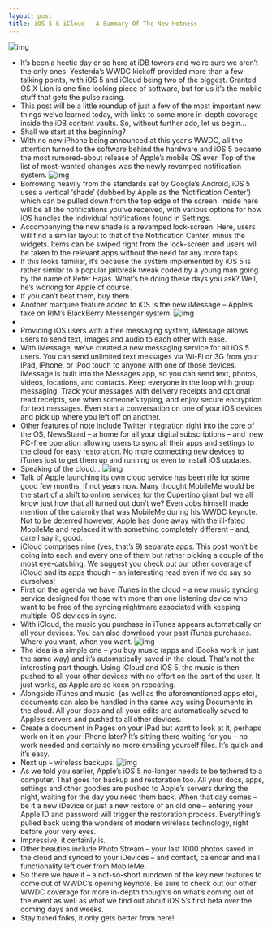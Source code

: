 ```yaml
---
layout: post
title: iOS 5 & iCloud - A Summary Of The New Hotness
---
```

![img](http://media.idownloadblog.com/wp-content/uploads/2011/06/iOS-5-Icon.png)
* It’s been a hectic day or so here at iDB towers and we’re sure we aren’t the only ones. Yesterda’s WWDC kickoff provided more than a few talking points, with iOS 5 and iCloud being two of the biggest. Granted OS X Lion is one fine looking piece of software, but for us it’s the mobile stuff that gets the pulse racing.
* This post will be a little roundup of just a few of the most important new things we’ve learned today, with links to some more in-depth coverage inside the iDB content vaults. So, without further ado, let us begin…
* Shall we start at the beginning?
* With no new iPhone being announced at this year’s WWDC, all the attention turned to the software behind the hardware and iOS 5 became the most rumored-about release of Apple’s mobile OS ever. Top of the list of most-wanted changes was the newly revamped notification system.
![img](http://media.idownloadblog.com/wp-content/uploads/2011/06/features_notification_overview.png)
* Borrowing heavily from the standards set by Google’s Android, iOS 5 uses a vertical ‘shade’ (dubbed by Apple as the ‘Notification Center’) which can be pulled down from the top edge of the screen. Inside here will be all the notifications you’ve received, with various options for how iOS handles the individual notifications found in Settings.
* Accompanying the new shade is a revamped lock-screen. Here, users will find a similar layout to that of the Notification Center, minus the widgets. Items can be swiped right from the lock-screen and users will be taken to the relevant apps without the need for any more taps.
* If this looks familiar, it’s because the system implemented by iOS 5 is rather similar to a popular jailbreak tweak coded by a young man going by the name of Peter Hajas. What’s he doing these days you ask? Well, he’s working for Apple of course.
* If you can’t beat them, buy them.
* Another marquee feature added to iOS is the new iMessage – Apple’s take on RIM’s BlackBerry Messenger system.
![img](http://media.idownloadblog.com/wp-content/uploads/2011/06/Apple-ioS-5-Notifications.png)
*  
* Providing iOS users with a free messaging system, iMessage allows users to send text, images and audio to each other with ease.
* With iMessage, we’ve created a new messaging service for all iOS 5 users. You can send unlimited text messages via Wi-Fi or 3G from your iPad, iPhone, or iPod touch to anyone with one of those devices. iMessage is built into the Messages app, so you can send text, photos, videos, locations, and contacts. Keep everyone in the loop with group messaging. Track your messages with delivery receipts and optional read receipts, see when someone’s typing, and enjoy secure encryption for text messages. Even start a conversation on one of your iOS devices and pick up where you left off on another.
* Other features of note include Twitter integration right into the core of the OS, NewsStand – a home for all your digital subscriptions – and  new PC-free operation allowing users to sync all their apps and settings to the cloud for easy restoration. No more connecting new devices to iTunes just to get them up and running or even to install iOS updates.
* Speaking of the cloud…
![img](http://media.idownloadblog.com/wp-content/uploads/2011/06/iCloud-Icon.png)
* Talk of Apple launching its own cloud service has been rife for some good few months, if not years now. Many thought MobileMe would be the start of a shift to online services for the Cupertino giant but we all know just how that all turned out don’t we? Even Jobs himself made mention of the calamity that was MobileMe during his WWDC keynote. Not to be deterred however, Apple has done away with the ill-fated MobileMe and replaced it with something completely different – and, dare I say it, good.
* iCloud comprises nine (yes, that’s 9) separate apps. This post won’t be going into each and every one of them but rather picking a couple of the most eye-catching. We suggest you check out our other coverage of iCloud and its apps though – an interesting read even if we do say so ourselves!
* First on the agenda we have iTunes in the cloud – a new music syncing service designed for those with more than one listening device who want to be free of the syncing nightmare associated with keeping multiple iOS devices in sync.
* With iCloud, the music you purchase in iTunes appears automatically on all your devices. You can also download your past iTunes purchases. Where you want, when you want.
![img](http://media.idownloadblog.com/wp-content/uploads/2011/06/iCloud-iTunes-Syncing.png)
* The idea is a simple one – you buy music (apps and iBooks work in just the same way) and it’s automatically saved in the cloud. That’s not the interesting part though. Using iCloud and iOS 5, the music is then pushed to all your other devices with no effort on the part of the user. It just works, as Apple are so keen on repeating.
* Alongside iTunes and music  (as well as the aforementioned apps etc), documents can also be handled in the same way using Documents in the cloud. All your docs and all your edits are automatically saved to Apple’s servers and pushed to all other devices.
* Create a document in Pages on your iPad but want to look at it, perhaps work on it on your iPhone later? It’s sitting there waiting for you – no work needed and certainly no more emailing yourself files. It’s quick and it’s easy.
* Next up – wireless backups.
![img](http://media.idownloadblog.com/wp-content/uploads/2011/06/iOS-5-Backup.png)
* As we told you earlier, Apple’s iOS 5 no-longer needs to be tethered to a computer. That goes for backup and restoration too. All your docs, apps, settings and other goodies are pushed to Apple’s servers during the night, waiting for the day you need them back. When that day comes – be it a new iDevice or just a new restore of an old one – entering your Apple ID and password will trigger the restoration process. Everything’s pulled back using the wonders of modern wireless technology, right before your very eyes.
* Impressive, it certainly is.
* Other beauties include Photo Stream – your last 1000 photos saved in the cloud and synced to your iDevices – and contact, calendar and mail functionality left over from MobileMe.
* So there we have it – a not-so-short rundown of the key new features to come out of WWDC’s opening keynote. Be sure to check out our other WWDC coverage for more in-depth thoughts on what’s coming out of the event as well as what we find out about iOS 5’s first beta over the coming days and weeks.
* Stay tuned folks, it only gets better from here!

